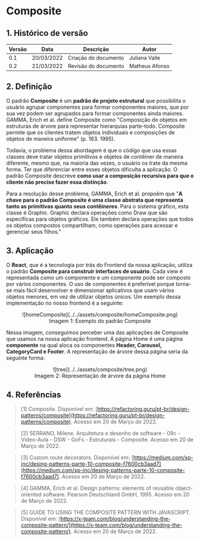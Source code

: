# Composite

## 1. Histórico de versão

<center>
 
| Versão | Data       | Descrição            | Autor        |
| ------ | ---------- | -------------------- | ------------ |
| 0.1    | 20/03/2022 | Criação do documento | Juliana Valle |
| 0.2    | 21/03/2022 | Revisão do documento | Matheus Afonso |
 
</center>
 
## 2. Definição
O padrão **Composite** é um **padrão de projeto estrutural** que possibilita o usuário agrupar componentes para formar componentes maiores, que por sua vez podem ser agrupados para formar componentes ainda maiores. GAMMA, Erich et al. define Composite como "Composição de objetos em estruturas de árvore para representar hierarquias parte-todo. Composite permite que os clientes tratem objetos individuais e composições de objetos de maneira uniforme" (p. 163. 1995).

Todavia, o problema dessa abordagem é que o código que usa essas classes deve tratar objetos primitivos e objetos de contêiner de maneira diferente, mesmo que, na maioria das vezes, o usuário os trate da mesma forma. Ter que diferenciar entre esses objetos dificulta a aplicação. O padrão Composite descreve **como usar a composição recursiva para que o cliente não precise fazer essa distinção**.

Para a resolução desse problema, GAMMA, Erich et al. propoẽm que "**A chave para o padrão Composite é uma classe abstrata que representa tanto as primitivas quanto seus contêineres**. Para o sistema gráfico, esta classe é Graphic. Graphic declara operações como Draw que são específicas para objetos gráficos. Ele também declara operações que todos os objetos compostos compartilham, como operações para acessar e gerenciar seus filhos."

## 3. Aplicação

O **React**, que é a tecnologia por trás do Frontend da nossa aplicação, utiliza o padrão **Composite para construir interfaces de usuário**. Cada view é representada como um componente e um componente pode ser composto por vários componentes. O uso de componentes é preferível porque torna-se mais fácil desenvolver e dimensionar aplicativos que usam vários objetos menores, em vez de utilizar objetos únicos. Um exemplo dessa implementação no nosso frontend é a seguinte:

<center>
![homeComposite](../../assets/composite/homeComposite.png)
<figcaption>Imagem 1: Exemplo do padrão Composite</figcaption>
</center>

Nessa imagem, conseguimos perceber uma das aplicações de Composite que usamos na nossa aplicação frontend. A página Home é uma página **componente** na qual aloca os componentes **Header, Carousel, CategoryCard e Footer**. A representação de árvore dessa página seria da seguinte forma:

<center>
![tree](../../assets/composite/tree.png)
<figcaption>Imagem 2: Representação de árvore da página Home</figcaption>
</center>

## 4. Referências

> [1] Composite. Disponível em: [https://refactoring.guru/pt-br/design-patterns/composite](https://refactoring.guru/pt-br/design-patterns/composite). Acesso em 20 de Março de 2022.

> [2] SERRANO, Milene. Arquitetura e desenho de software - 09c - Vídeo-Aula - DSW - GoFs - Estruturais - Composite. Acesso em 20 de Março de 2022.

> [3] Custom route decorators. Disponível em: [https://medium.com/xp-inc/desing-patterns-parte-10-composite-f7600cb3aad7](https://medium.com/xp-inc/desing-patterns-parte-10-composite-f7600cb3aad7). Acesso em 20 de Março de 2022.

> [4] GAMMA, Erich et al. Design patterns: elements of reusable object-oriented software. Pearson Deutschland GmbH, 1995. Acesso em 20 de Março de 2022.

> [5] GUIDE TO USING THE COMPOSITE PATTERN WITH JAVASCRIPT. Disponível em: [https://x-team.com/blog/understanding-the-composite-pattern/](https://x-team.com/blog/understanding-the-composite-pattern/). Acesso em 20 de Março de 2022.
